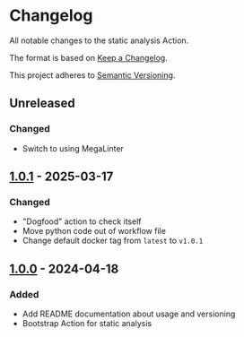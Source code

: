 # Changelog

All notable changes to the static analysis Action.

The format is based on [Keep a Changelog](https://keepachangelog.com/en/1.0.0/).

This project adheres to [Semantic Versioning](https://semver.org/spec/v2.0.0.html).

## Unreleased

### Changed

- Switch to using MegaLinter

## [1.0.1] - 2025-03-17

### Changed

- "Dogfood" action to check itself
- Move python code out of workflow file
- Change default docker tag from `latest` to `v1.0.1`

## [1.0.0] - 2024-04-18

### Added

- Add README documentation about usage and versioning
- Bootstrap Action for static analysis

[1.0.0]: https://github.com/uclahs-cds/tool-static-analysis/releases/tag/v1.0.0
[1.0.1]: https://github.com/uclahs-cds/tool-static-analysis/compare/v1.0.0...v1.0.1
